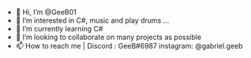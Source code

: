 - 👋 Hi, I’m @GeeB01
- 👀 I’m interested in C#, music and play drums ...
- 🌱 I’m currently learning C#
- 💞️ I’m looking to collaborate on many projects as possible
- 📫 How to reach me | Discord : GeeB#6987 instagram: @gabriel.geeb

<!---
GeeB01/GeeB01 is a ✨ special ✨ repository because its `README.md` (this file) appears on your GitHub profile.
You can click the Preview link to take a look at your changes.
--->

